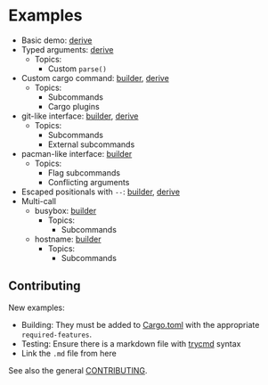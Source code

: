 # Examples

- Basic demo: [derive](demo.md)
- Typed arguments: [derive](typed-derive.md)
  - Topics:
    - Custom `parse()`
- Custom cargo command: [builder](cargo-example.md), [derive](cargo-example-derive.md)
  - Topics:
    - Subcommands
    - Cargo plugins
- git-like interface: [builder](git.md), [derive](git-derive.md)
  - Topics:
    - Subcommands
    - External subcommands
- pacman-like interface: [builder](pacman.md)
  - Topics:
    - Flag subcommands
    - Conflicting arguments
- Escaped positionals with `--`: [builder](escaped-positional.md), [derive](escaped-positional-derive.md)
- Multi-call
  - busybox: [builder](multicall-busybox.md)
    - Topics:
      - Subcommands
  - hostname: [builder](multicall-hostname.md)
    - Topics:
      - Subcommands

## Contributing

New examples:
- Building: They must be added to [Cargo.toml](../../Cargo.toml) with the appropriate `required-features`.
- Testing: Ensure there is a markdown file with [trycmd](https://docs.rs/trycmd) syntax
- Link the `.md` file from here

See also the general [CONTRIBUTING](../CONTRIBUTING.md).
